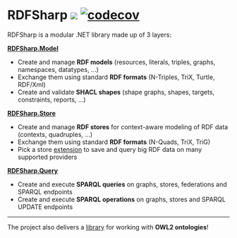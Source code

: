 # RDFSharp <a href="https://www.nuget.org/packages/RDFSharp"><img src="https://img.shields.io/nuget/dt/RDFSharp?style=flat&color=abcdef&logo=nuget&label=downloads"/></a> [![codecov](https://codecov.io/gh/mdesalvo/RDFSharp/graph/badge.svg?token=J3KNYAXTZC)](https://codecov.io/gh/mdesalvo/RDFSharp)

RDFSharp is a modular .NET library made up of 3 layers: 

<b><a href="https://github.com/mdesalvo/RDFSharp/releases/download/v3.20.0/RDFSharp.Model-3.20.pdf">RDFSharp.Model</a></b>
<ul>
    <li>Create and manage <b>RDF models</b> (resources, literals, triples, graphs, namespaces, datatypes, ...)</li>
    <li>Exchange them using standard <b>RDF formats</b> (N-Triples, TriX, Turtle, RDF/Xml)</li>
    <li>Create and validate <b>SHACL shapes</b> (shape graphs, shapes, targets, constraints, reports, ...)</b></li>
</ul>

<b><a href="https://github.com/mdesalvo/RDFSharp/releases/download/v3.20.0/RDFSharp.Store-3.20.pdf">RDFSharp.Store</a></b>
<ul>
    <li>Create and manage <b>RDF stores</b> for context-aware modeling of RDF data (contexts, quadruples, ...)</li>
    <li>Exchange them using standard <b>RDF formats</b> (N-Quads, TriX, TriG)</li>
    <li>Pick a store <a href="https://github.com/mdesalvo/RDFSharp.Extensions">extension</a> to save and query big RDF data on many supported providers</li>
</ul>

<b><a href="https://github.com/mdesalvo/RDFSharp/releases/download/v3.20.0/RDFSharp.Query-3.20.pdf">RDFSharp.Query</a></b>
<ul>
    <li>Create and execute <b>SPARQL queries</b> on graphs, stores, federations and SPARQL endpoints</li>
    <li>Create and execute <b>SPARQL operations</b> on graphs, stores and SPARQL UPDATE endpoints</li>
</ul>
<hr/>
The project also delivers a <a href="https://github.com/mdesalvo/OWLSharp">library</a> for working with <b>OWL2 ontologies</b>!
